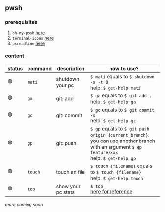 ## pwsh

### prerequisites

1. `oh-my-posh` [here](https://ohmyposh.dev/)
2. `terminal-icons` [here](https://github.com/devblackops/Terminal-Icons)
3. `psreadline` [here](https://github.com/PowerShell/PSReadLine)

### content

| status | command | description        | how to use?                                                                                                                                    |
| ------ | ------- | ------------------ | ---------------------------------------------------------------------------------------------------------------------------------------------- |
| 🟢     | `mati`  | shutdown your pc   | `$ mati` equals to `$ shutdown -s -t 0`<br>help: `$ get-help mati`                                                                             |
| 🟢     | `ga`    | git: add           | `$ ga` equals to `$ git add .`<br>help: `$ get-help ga`                                                                                        |
| 🟢     | `gc`    | git: commit        | `$ gc` equals to `$ git commit -s`<br>help: `$ get-help gc`                                                                                    |
| 🟢     | `gp`    | git: push          | `$ gp` equals to `$ git push origin {current_branch}`. you can use another branch with an argument `$ gp feature/xxx`<br>help: `$ get-help gp` |
| 🟢     | `touch` | touch an file      | `$ touch {filename}` equals to `$ touch {filename}` <br>help: `$ get-help touch`                                                               |
| 🟢     | `top`   | show your pc stats | `$ top` <br> [here for reference](https://yvez.be/2019/09/01/lets-create-top-for-powershell/)                                                  |

_more coming soon_
